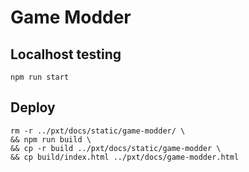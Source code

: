 # Game Modder
## Localhost testing
```
npm run start
```

## Deploy
```
rm -r ../pxt/docs/static/game-modder/ \
&& npm run build \
&& cp -r build ../pxt/docs/static/game-modder \
&& cp build/index.html ../pxt/docs/game-modder.html
```
